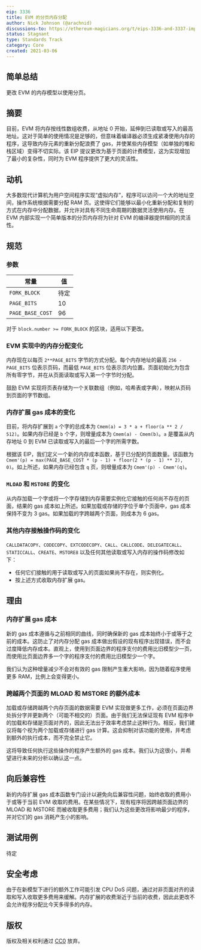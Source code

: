 ```yaml
---
eip: 3336
title: EVM 的分页内存分配
author: Nick Johnson (@arachnid)
discussions-to: https://ethereum-magicians.org/t/eips-3336-and-3337-improving-the-evms-memory-model/5482
status: Stagnant
type: Standards Track
category: Core
created: 2021-03-06
---
```


## 简单总结
更改 EVM 的内存模型以使用分页。

## 摘要
目前，EVM 将内存按线性数组收费，从地址 0 开始，延伸到已读取或写入的最高地址。这对于简单的使用情况是足够的，但意味着编译器必须生成紧凑使用内存的程序，这导致内存元素的重新分配浪费了 gas，并使某些内存模型（如单独的堆和栈区域）变得不切实际。该 EIP 提议更改为基于页面的计费模型，这为实现增加了最小的复杂性，同时为 EVM 程序提供了更大的灵活性。

## 动机
大多数现代计算机为用户空间程序实现“虚拟内存”，程序可以访问一个大的地址空间，操作系统根据需要分配 RAM 页。这使得它们能够以最小化重新分配和复制的方式在内存中分配数据，并允许对具有不同生命周期的数据灵活使用内存。在 EVM 内部实现一个简单版本的分页内存将为针对 EVM 的编译器提供相同的灵活性。

## 规范
### 参数

| 常量 | 值 |
| - | - |
| `FORK_BLOCK` | 待定 |
| `PAGE_BITS` | 10 |
| `PAGE_BASE_COST` | 96 |

对于 `block.number >= FORK_BLOCK` 的区块，适用以下更改。

### EVM 实现中的内存分配变化
内存现在以每页 `2**PAGE_BITS` 字节的方式分配。每个内存地址的最高 `256 - PAGE_BITS` 位表示页码，而最低 `PAGE_BITS` 位表示页内位置。页面初始化为包含所有零字节，并在从页面读取或写入第一个字节时分配。

鼓励 EVM 实现将页表存储为一个关联数组（例如，哈希表或字典），映射从页码到页面的字节数组。

### 内存扩展 gas 成本的变化
目前，将内存扩展到 `a` 个字的总成本为 `Cmem(a) = 3 * a + floor(a ** 2 / 512)`。如果内存已经是 `b` 个字，则增量成本为 `Cmem(a) - Cmem(b)`。`a` 是覆盖从内存地址 0 到 EVM 已读取或写入的最后一个字的所需字数。

根据该 EIP，我们定义一个新的内存成本函数，基于已分配的页面数量。该函数为 `Cmem'(p) = max(PAGE_BASE_COST * (p - 1) + floor(2 * (p - 1) ** 2), 0)`。如上所述，如果内存已经包含 `q` 页，则增量成本为 `Cmem'(p) - Cmem'(q)`。

### `MLOAD` 和 `MSTORE` 的变化
从内存加载一个字或将一个字存储到内存需要实例化它接触的任何尚不存在的页面，结果的 gas 成本如上所述。如果加载或存储的字位于单个页面中，gas 成本保持不变为 3 gas。如果加载的字跨越两个页面，则成本为 6 gas。

### 其他内存接触操作码的变化
`CALLDATACOPY`、`CODECOPY`、`EXTCODECOPY`、`CALL`、`CALLCODE`、`DELEGATECALL`、`STATICCALL`、`CREATE`、`MSTORE8` 以及任何其他读取或写入内存的操作码修改如下：
 - 任何它们接触的用于读取或写入的页面如果尚不存在，则实例化。
 - 按上述方式收取内存扩展 gas。

## 理由
### 内存扩展 gas 成本
新的 gas 成本遵循与之前相同的曲线，同时确保新的 gas 成本始终小于或等于之前的成本。这防止了对内存分配 gas 成本做出假设的现有程序出现错误，而不会过度降低内存成本。直观上，使用到页面边界的程序支付的费用比旧模型少一页，而使用比页面边界多一个字的程序支付的费用比旧模型少一个字。

我们认为这种增量减少不会对有效的 gas 限制产生重大影响，因为随着程序使用更多 RAM，比例上会变得更小。

### 跨越两个页面的 MLOAD 和 MSTORE 的额外成本
加载或存储跨越两个内存页面的数据需要 EVM 实现做更多工作，必须在页面边界处拆分字并更新两个（可能不相交的）页面。由于我们无法保证现有 EVM 程序中的加载和存储是页面对齐的，因此无法出于效率考虑禁止这种行为。相反，我们建议将每个视为两个加载或存储进行 gas 计算。这会抑制对该功能的使用，并考虑到额外的执行成本，而不完全禁止它。

这将导致任何执行这些操作的程序产生额外的 gas 成本。我们认为这很小，并希望进行未来的分析以确认这一点。

## 向后兼容性
新的内存扩展 gas 成本函数专门设计以避免向后兼容性问题，始终收取的费用小于或等于当前 EVM 收取的费用。在某些情况下，现有程序将因跨越页面边界的 MLOAD 和 MSTORE 而被收取更多费用；我们认为这些更改将影响最少的程序，并对它们的 gas 消耗产生小的影响。

## 测试用例
待定

## 安全考虑
由于在新模型下进行的额外工作可能引发 CPU DoS 问题，通过对非页面对齐的读取和写入收取更多费用来缓解。内存扩展的收费渐近于当前的收费，因此此更改不会允许程序分配比今天多得多的内存。

## 版权
版权及相关权利通过 [CC0](../LICENSE.md) 放弃。